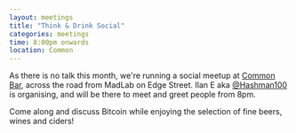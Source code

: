 ```yaml
---
layout: meetings
title: "Think & Drink Social"
categories: meetings
time: 8:00pm onwards
location: Common
---
```


As there is no talk this month, we're running a social meetup at [Common Bar][common], across the road from MadLab on Edge Street. Ilan E aka [@Hashman100][@Hashman100] is organising, and will be there to meet and greet people from 8pm.

Come along and discuss Bitcoin while enjoying the selection of fine beers, wines and ciders!

[common]: http://www.aplacecalledcommon.co.uk/
[@Hashman100]: https://twitter.com/Hashman100